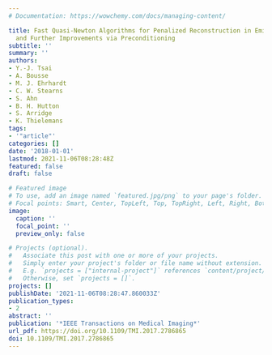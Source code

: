 ```yaml
---
# Documentation: https://wowchemy.com/docs/managing-content/

title: Fast Quasi-Newton Algorithms for Penalized Reconstruction in Emission Tomography
  and Further Improvements via Preconditioning
subtitle: ''
summary: ''
authors:
- Y.-J. Tsai
- A. Bousse
- M. J. Ehrhardt
- C. W. Stearns
- S. Ahn
- B. H. Hutton
- S. Arridge
- K. Thielemans
tags:
- '"article"'
categories: []
date: '2018-01-01'
lastmod: 2021-11-06T08:28:48Z
featured: false
draft: false

# Featured image
# To use, add an image named `featured.jpg/png` to your page's folder.
# Focal points: Smart, Center, TopLeft, Top, TopRight, Left, Right, BottomLeft, Bottom, BottomRight.
image:
  caption: ''
  focal_point: ''
  preview_only: false

# Projects (optional).
#   Associate this post with one or more of your projects.
#   Simply enter your project's folder or file name without extension.
#   E.g. `projects = ["internal-project"]` references `content/project/deep-learning/index.md`.
#   Otherwise, set `projects = []`.
projects: []
publishDate: '2021-11-06T08:28:47.860033Z'
publication_types:
- 2
abstract: ''
publication: '*IEEE Transactions on Medical Imaging*'
url_pdf: https://doi.org/10.1109/TMI.2017.2786865
doi: 10.1109/TMI.2017.2786865
---
```

